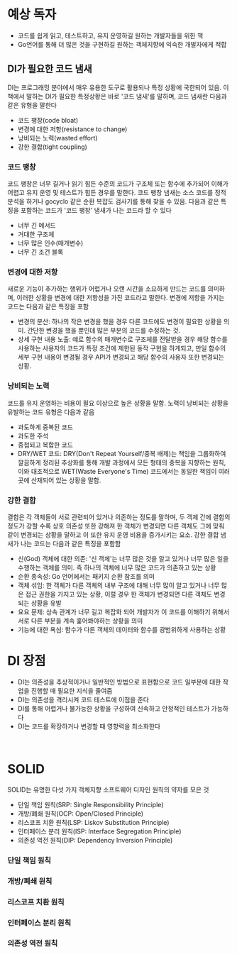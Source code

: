 
# 예상 독자
- 코드를 쉽게 읽고, 테스트하고, 유지 운영하길 원하는 개발자들을 위한 책
- Go언어를 통해 더 많은 것을 구현하길 원하는 객체지향에 익숙한 개발자에게 적합

## DI가 필요한 코드 냄새
DI는 프로그래밍 분야에서 매우 유용한 도구로 활용되나 특정 상황에 국한되어 있음. 이 책에서 말하는 DI가 필요한 특정상황은
바로 '코드 냄새'를 말하며, 코드 냄새란 다음과 같은 유형을 말한다

- 코드 팽창(code bloat)
- 변경에 대한 저항(resistance to change)
- 낭비되는 노력(wasted effort)
- 강한 결합(tight coupling)

### 코드 팽창
코드 팽창은 너무 길거나 읽기 힘든 수준의 코드가 구조체 또는 함수에 추가되어 이해가 어렵고 유지 운영 및 테스트가 힘든 경우를
말한다. 코드 팽창 냄새는 소스 코드를 정적 분석을 하거나 gocyclo 같은 순환 복잡도 검사기를 통해 찾을 수 있음.
다음과 같은 특징을 포함하는 코드가 '코드 팽창' 냄새가 나는 코드라 할 수 있다

- 너무 긴 메서드
- 거대한 구조체
- 너무 많은 인수(매개변수)
- 너무 긴 조건 블록

### 변경에 대한 저항
새로운 기능이 추가하는 행위가 어렵거나 오랜 시간을 소요하게 만드는 코드를 의미하며, 이러한 상황을 변경에 대한 저항성을 가진 코드라고 말한다. 변경에 저항을 가지는 코드는 다음과 같은 특징을 포함

- 변경의 분산: 하나의 작은 변경을 했을 경우 다른 코드에도 변경이 필요한 상황을 의미. 간단한 변경을 했을 뿐인데 많은 부분의 코드를 수정하는 것.
- 상세 구현 내용 노출: 예로 함수의 매개변수로 구조체를 전달받을 경우 해당 함수를 사용하는 사용자의 코드가 특정 조건에 제한된
동작 구현을 하게되고, 만일 함수의 세부 구현 내용이 변경될 경우 API가 변경되고 해당 함수의 사용자 또한 변경되는 상황.
  
### 낭비되는 노력
코드를 유지 운영하는 비용이 필요 이상으로 높은 상황을 말함. 노력이 낭비되는 상황을 유발하는 코드 유형은 다음과 같음

- 과도하게 중복된 코드
- 과도한 주석
- 중첩되고 복합한 코드
- DRY/WET 코드: DRY(Don't Repeat Yourself/중복 배제)는 책임을 그룹화하여 깔끔하게 정리된 추상화를 통해 개발 과정에서
모든 형태의 중복을 지향하는 원칙, 이와 대조적으로 WET(Waste Everyone's Time) 코드에서는 동일한 책임이 여러 곳에 산재되어
  있는 상황을 말함.
  
### 강한 결합
결합은 각 객체들이 서로 관련되어 있거나 의존하는 정도를 말하며, 두 객체 간에 결합의 정도가 강할 수록 상호 의존성 또한 강해져
한 객체가 변경되면 다른 객체도 그에 맞춰 같이 변경되는 상황을 말하고 이 또한 유지 운영 비용을 증가시키는 요소. 강한 결합 냄새가 나는 코드는 다음과 같은 특징을 포함함

- 신(God) 객체에 대한 의존: '신 객체'는 너무 많은 것을 알고 있거나 너무 많은 일을 수행하는 객체를 의미. 즉 하나의 객체에 너무 많은 코드가 의존하고 있는 상황
- 순환 종속성: Go 언어에서는 패키지 순환 참조를 의미
- 객체 섞임: 한 객체가 다른 객체의 내부 구조에 대해 너무 많이 알고 있거나 너무 많은 접근 권한을 가지고 있는 상황, 이럴 경우 한 객체가 변경되면 다른 객체도 변경되는 상황을 유발
- 요요 문제: 상속 관계가 너무 길고 복잡화 되어 개발자가 이 코드를 이해하기 위해서 서로 다른 부분을 계속 훑어봐야하는 상황을 의미
- 기능에 대한 욕심: 함수가 다른 객체의 데이터와 함수를 광범위하게 사용하는 상황


# DI 장점
- DI는 의존성을 추상적이거나 일반적인 방법으로 표현함으로 코드 일부분에 대한 작업을 진행할 때 필요한 지식을 줄여줌
- DI는 의존성을 격리시켜 코드 테스트에 이점을 준다
- DI를 통해 어렵거나 불가능한 상황을 구성하여 신속하고 안정적인 테스트가 가능하다
- DI는 코드를 확장하거나 변경할 때 영향력을 최소화한다

<br>

# SOLID
SOLID는 유명한 다섯 가지 객체지향 소프트웨어 디자인 원칙의 약자를 모은 것

- 단일 책임 원칙(SRP: Single Responsibility Principle)
- 개방/폐쇄 원칙(OCP: Open/Closed Principle)
- 리스코프 치환 원칙(LSP: Liskov Substitution Principle)
- 인터페이스 분리 원칙(ISP: Interface Segregation Principle)
- 의존성 역전 원칙(DIP: Dependency Inversion Principle)

### 단일 책임 원칙

### 개방/폐쇄 원칙

### 리스코프 치환 원칙

### 인터페이스 분리 원칙

### 의존성 역전 원칙
